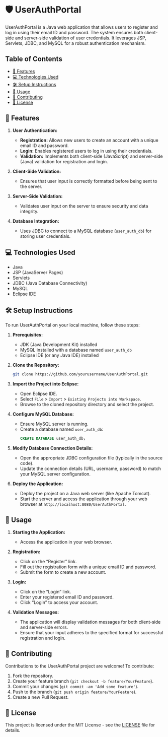 # 🛡️ UserAuthPortal

UserAuthPortal is a Java web application that allows users to register and log in using their email ID and password. The system ensures both client-side and server-side validation of user credentials. It leverages JSP, Servlets, JDBC, and MySQL for a robust authentication mechanism.

## Table of Contents

- [🌟 Features](#features)
- [💻 Technologies Used](#technologies-used)
- [🛠️ Setup Instructions](#setup-instructions)
- [🚀 Usage](#usage)
- [🤝 Contributing](#contributing)
- [📝 License](#license)

## 🌟 Features 

1. **User Authentication:**
   - **Registration:** Allows new users to create an account with a unique email ID and password.
   - **Login:** Enables registered users to log in using their credentials.
   - **Validation:** Implements both client-side (JavaScript) and server-side (Java) validation for registration and login.

2. **Client-Side Validation:**
   - Ensures that user input is correctly formatted before being sent to the server.

3. **Server-Side Validation:**
   - Validates user input on the server to ensure security and data integrity.

4. **Database Integration:**
   - Uses JDBC to connect to a MySQL database (`user_auth_db`) for storing user credentials.

## 💻 Technologies Used  

- Java
- JSP (JavaServer Pages)
- Servlets
- JDBC (Java Database Connectivity)
- MySQL
- Eclipse IDE

## 🛠️ Setup Instructions  

To run UserAuthPortal on your local machine, follow these steps:

1. **Prerequisites:**
   - JDK (Java Development Kit) installed
   - MySQL installed with a database named `user_auth_db`
   - Eclipse IDE (or any Java IDE) installed

2. **Clone the Repository:**
   ```bash
   git clone https://github.com/yourusername/UserAuthPortal.git
   ```

3. **Import the Project into Eclipse:**
   - Open Eclipse IDE.
   - Select `File` > `Import` > `Existing Projects into Workspace`.
   - Browse to the cloned repository directory and select the project.

4. **Configure MySQL Database:**
   - Ensure MySQL server is running.
   - Create a database named `user_auth_db`:
     ```sql
     CREATE DATABASE user_auth_db;
     ```

5. **Modify Database Connection Details:**
   - Open the appropriate JDBC configuration file (typically in the source code).
   - Update the connection details (URL, username, password) to match your MySQL server configuration.

6. **Deploy the Application:**
   - Deploy the project on a Java web server (like Apache Tomcat).
   - Start the server and access the application through your web browser at `http://localhost:8080/UserAuthPortal`.

## 🚀 Usage  

1. **Starting the Application:**
   - Access the application in your web browser.

2. **Registration:**
   - Click on the “Register” link.
   - Fill out the registration form with a unique email ID and password.
   - Submit the form to create a new account.

3. **Login:**
   - Click on the “Login” link.
   - Enter your registered email ID and password.
   - Click “Login” to access your account.

4. **Validation Messages:**
   - The application will display validation messages for both client-side and server-side errors.
   - Ensure that your input adheres to the specified format for successful registration and login.

## 🤝 Contributing  

Contributions to the UserAuthPortal project are welcome! To contribute:

1. Fork the repository.
2. Create your feature branch (`git checkout -b feature/YourFeature`).
3. Commit your changes (`git commit -am 'Add some feature'`).
4. Push to the branch (`git push origin feature/YourFeature`).
5. Create a new Pull Request.

## 📝 License  

This project is licensed under the MIT License - see the [LICENSE](LICENSE) file for details.

